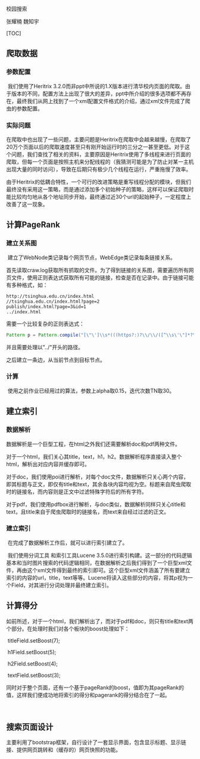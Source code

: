 校园搜索

张耀楠 魏知宇

[TOC]

## 爬取数据

### 参数配置

​	我们使用了Heritrix 3.2.0而非ppt中所说的1.X版本进行清华校内页面的爬取。由于版本的不同，配置方法上出现了很大的差异，ppt中所介绍的很多选项都不再存在，最终我们从网上找到了一个xml配置文件格式的介绍，通过xml文件完成了爬虫的参数配置。

### 实际问题

​	在爬取中也出现了一些问题，主要问题是Heritrix在爬取中会越来越慢，在爬取了20万个页面以后的爬取速度甚至只有刚开始运行时的三分之一甚至更低。对于这个问题，我们查找了相关的资料，主要原因是Heritrix使用了多线程来进行页面的爬取，但每一个页面是按照主机来分配线程的（我猜测可能是为了防止对某一主机出现大量的同时访问），导致在后期只有极少几个线程在运行，严重拖慢了效率。

​	由于Heritrix的低耦合特性，一个可行的改进策略是重写线程分配的模块，但我们最终没有采用这一策略，而是通过添加多个初始种子的策略，这样可以保证爬取时能比较均匀地从各个地址同步开始，最终通过近30个url的起始种子，一定程度上改善了这一现象。



## 计算PageRank

### 建立关系图

​	建立了WebNode类记录每个网页节点，WebEdge类记录每条链接关系。

​	首先读取craw.log获取所有抓取的文件。为了得到链接的关系图，需要遍历所有网页文件，使用正则表达式获取所有可能的链接，检查是否在记录中。由于链接可能有多种格式，如：

```
http://tsinghua.edu.cn/index.html
//tsinghua.edu.cn/index.html?page=2
publish/index.html?page=3&id=1
../index.html
```



需要一个比较复杂的正则表达式：

```java
Pattern p = Pattern.compile("[\"\']\\s*(((https?:)?\\/\\/([^\\s\'\"]*?\\.cn))?\\/)?([^\\/\"\'][^\\s\"\']*?)\\.html(\\?([^\\s\"\']*?=[^\\s\"\']*?))?\\s*[\"\']");

```

并且需要处理以"../"开头的路径。

之后建立一条边，从当前节点到目标节点。

### 计算

​	使用之前作业已经用过的算法，参数上alpha取0.15，迭代次数TN取30。 

## 建立索引

### 数据解析

​	数据解析是一个巨型工程，在html之外我们还需要解析doc和pdf两种文件。

​	对于一个html，我们关心其title，text，h1，h2。数据解析程序直接读入整个html，解析出对应内容并缓存即可。

​	对于doc，我们使用poi进行解析，对每个doc文件，数据解析只关心两个内容，即其标题与正文，即仅有title和text，其余各块内容均视为空。标题来自爬虫爬取时的链接名，而内容则是正文中过滤特殊字符后的所有字符。

​	对于pdf，我们使用pdfbox进行解析，与doc类似，数据解析同样只关心title和text，且title来自于爬虫爬取时的链接名，而text来自经过过滤的正文。

### 建立索引

​	在完成了数据解析工作后，就可以进行索引建立了。 

​	我们使用分词工具 和索引工具Lucene 3.5.0进行索引构建。这一部分的代码逻辑基本和当时图片搜索的代码逻辑相同，在数据解析之后我们得到了一个巨型xml文件，再由这个xml文件得到最终的索引即可。这个巨型xml文件涵盖了所有要建立索引的内容的url，title，text等等。Lucene将读入这些部分的内容，将其p视为一个Field，对其进行分词处理并最终建立索引。



## 计算得分 

​	如前所述，对于一个html，我们解析出了，而对于pdf和doc，则只有title和text两个部分。在处理时我们对各个板块的boost处理如下：

​	titleField.setBoost(7);

​	h1Field.setBoost(5);

​	h2Field.setBoost(4);

​	textField.setBoost(3);

​	同时对于整个页面，还有一个基于pageRank的boost，值即为其pageRank的值，这样我们便成功地将索引的得分和pagerank的得分结合在了一起。

​	

## 搜索页面设计

主要利用了bootstrap框架，自行设计了一套显示界面，包含显示标题、显示链接、提供网页跳转和（缓存的）网页快照的功能。